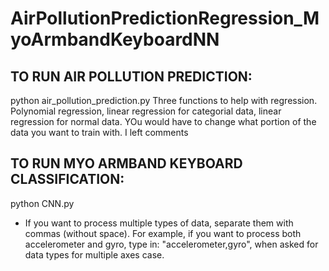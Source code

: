 # AirPollutionPredictionRegression_MyoArmbandKeyboardNN

## TO RUN AIR POLLUTION PREDICTION:
python air_pollution_prediction.py
Three functions to help with regression.
Polynomial regression, linear regression for categorial data, linear regression for normal data.
YOu would have to change what portion of the data you want to train with. I left comments

## TO RUN MYO ARMBAND KEYBOARD CLASSIFICATION:
python CNN.py

- If you want to process multiple types of data, separate them with commas (without space). For example, if you want to process both accelerometer and gyro, type in: "accelerometer,gyro", when asked for data types for multiple axes case.
